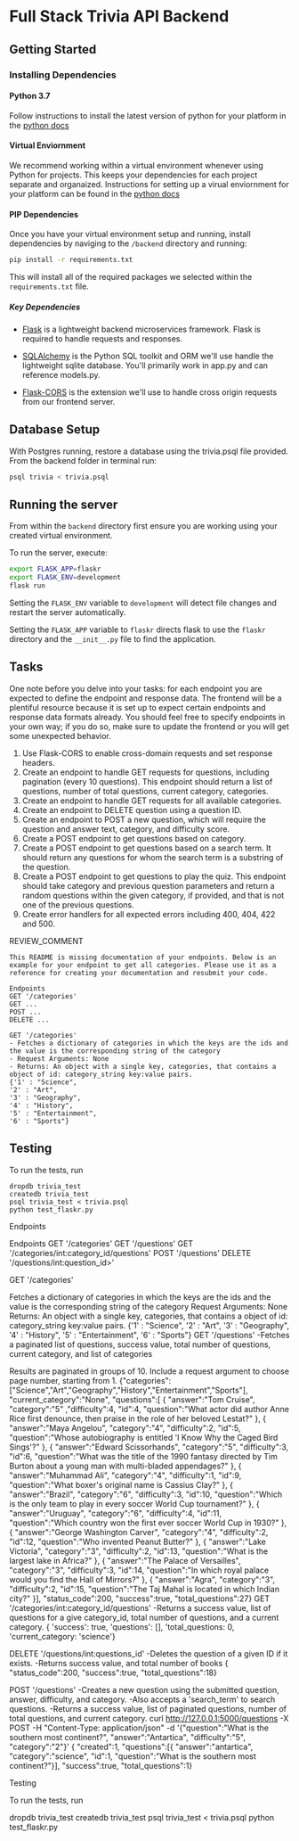 # Full Stack Trivia API Backend

## Getting Started

### Installing Dependencies

#### Python 3.7

Follow instructions to install the latest version of python for your platform in the [python docs](https://docs.python.org/3/using/unix.html#getting-and-installing-the-latest-version-of-python)

#### Virtual Enviornment

We recommend working within a virtual environment whenever using Python for projects. This keeps your dependencies for each project separate and organaized. Instructions for setting up a virual enviornment for your platform can be found in the [python docs](https://packaging.python.org/guides/installing-using-pip-and-virtual-environments/)

#### PIP Dependencies

Once you have your virtual environment setup and running, install dependencies by naviging to the `/backend` directory and running:

```bash
pip install -r requirements.txt
```

This will install all of the required packages we selected within the `requirements.txt` file.

##### Key Dependencies

- [Flask](http://flask.pocoo.org/)  is a lightweight backend microservices framework. Flask is required to handle requests and responses.

- [SQLAlchemy](https://www.sqlalchemy.org/) is the Python SQL toolkit and ORM we'll use handle the lightweight sqlite database. You'll primarily work in app.py and can reference models.py. 

- [Flask-CORS](https://flask-cors.readthedocs.io/en/latest/#) is the extension we'll use to handle cross origin requests from our frontend server. 

## Database Setup
With Postgres running, restore a database using the trivia.psql file provided. From the backend folder in terminal run:
```bash
psql trivia < trivia.psql
```

## Running the server

From within the `backend` directory first ensure you are working using your created virtual environment.

To run the server, execute:

```bash
export FLASK_APP=flaskr
export FLASK_ENV=development
flask run
```

Setting the `FLASK_ENV` variable to `development` will detect file changes and restart the server automatically.

Setting the `FLASK_APP` variable to `flaskr` directs flask to use the `flaskr` directory and the `__init__.py` file to find the application. 

## Tasks

One note before you delve into your tasks: for each endpoint you are expected to define the endpoint and response data. The frontend will be a plentiful resource because it is set up to expect certain endpoints and response data formats already. You should feel free to specify endpoints in your own way; if you do so, make sure to update the frontend or you will get some unexpected behavior. 

1. Use Flask-CORS to enable cross-domain requests and set response headers. 
2. Create an endpoint to handle GET requests for questions, including pagination (every 10 questions). This endpoint should return a list of questions, number of total questions, current category, categories. 
3. Create an endpoint to handle GET requests for all available categories. 
4. Create an endpoint to DELETE question using a question ID. 
5. Create an endpoint to POST a new question, which will require the question and answer text, category, and difficulty score. 
6. Create a POST endpoint to get questions based on category. 
7. Create a POST endpoint to get questions based on a search term. It should return any questions for whom the search term is a substring of the question. 
8. Create a POST endpoint to get questions to play the quiz. This endpoint should take category and previous question parameters and return a random questions within the given category, if provided, and that is not one of the previous questions. 
9. Create error handlers for all expected errors including 400, 404, 422 and 500. 

REVIEW_COMMENT
```
This README is missing documentation of your endpoints. Below is an example for your endpoint to get all categories. Please use it as a reference for creating your documentation and resubmit your code. 

Endpoints
GET '/categories'
GET ...
POST ...
DELETE ...

GET '/categories'
- Fetches a dictionary of categories in which the keys are the ids and the value is the corresponding string of the category
- Request Arguments: None
- Returns: An object with a single key, categories, that contains a object of id: category_string key:value pairs. 
{'1' : "Science",
'2' : "Art",
'3' : "Geography",
'4' : "History",
'5' : "Entertainment",
'6' : "Sports"}

```


## Testing
To run the tests, run
```
dropdb trivia_test
createdb trivia_test
psql trivia_test < trivia.psql
python test_flaskr.py
```

Endpoints

Endpoints GET '/categories' GET '/questions' GET '/categories/int:category_id/questions' POST '/questions' DELETE '/questions/int:question_id>'

GET '/categories'

Fetches a dictionary of categories in which the keys are the ids and the value is the corresponding string of the category
Request Arguments: None
Returns: An object with a single key, categories, that contains a object of id: category_string key:value pairs. {'1' : "Science", '2' : "Art", '3' : "Geography", '4' : "History", '5' : "Entertainment", '6' : "Sports"}
GET '/questions' -Fetches a paginated list of questions, success value, total number of questions, current category, and list of categories

Results are paginated in groups of 10. Include a request argument to choose page number, starting from 1. {"categories":["Science","Art","Geography","History","Entertainment","Sports"], "current_category":"None", "questions":[ { "answer":"Tom Cruise", "category":"5" ,"difficulty":4, "id":4, "question":"What actor did author Anne Rice first denounce, then praise in the role of her beloved Lestat?" }, { "answer":"Maya Angelou", "category":"4", "difficulty":2, "id":5, "question":"Whose autobiography is entitled 'I Know Why the Caged Bird Sings'?" }, { "answer":"Edward Scissorhands", "category":"5", "difficulty":3, "id":6, "question":"What was the title of the 1990 fantasy directed by Tim Burton about a young man with multi-bladed appendages?" }, { "answer":"Muhammad Ali", "category":"4", "difficulty":1, "id":9, "question":"What boxer's original name is Cassius Clay?" }, { "answer":"Brazil", "category":"6", "difficulty":3, "id":10, "question":"Which is the only team to play in every soccer World Cup tournament?" }, { "answer":"Uruguay", "category":"6", "difficulty":4, "id":11, "question":"Which country won the first ever soccer World Cup in 1930?" }, { "answer":"George Washington Carver", "category":"4", "difficulty":2, "id":12, "question":"Who invented Peanut Butter?" }, { "answer":"Lake Victoria", "category":"3", "difficulty":2, "id":13, "question":"What is the largest lake in Africa?" }, { "answer":"The Palace of Versailles", "category":"3", "difficulty":3, "id":14, "question":"In which royal palace would you find the Hall of Mirrors?" }, { "answer":"Agra", "category":"3", "difficulty":2, "id":15, "question":"The Taj Mahal is located in which Indian city?" }], "status_code":200, "success":true, "total_questions":27}
GET '/categories/int:category_id/questions' -Returns a success value, list of questions for a give category_id, total number of questions, and a current category. { 'success': true, 'questions': [], 'total_questions: 0, 'current_category: 'science'}

DELETE '/questions/int:questions_id' -Deletes the question of a given ID if it exists. -Returns success value, and total number of books { "status_code":200, "success":true, "total_questions":18}

POST '/questions' -Creates a new question using the submitted question, answer, difficulty, and category. -Also accepts a 'search_term' to search questions. -Returns a success value, list of paginated questions, number of total questions, and current category. curl http://127.0.0.1:5000/questions -X POST -H "Content-Type: application/json" -d '{"question":"What is the southern most continent?", "answer":"Antartica", "difficulty":"5", "category":"2"}' { "created":1, "questions":[{ "answer":"antartica", "category":"science", "id":1, "question":"What is the southern most continent?"}], "success":true, "total_questions":1}

Testing

To run the tests, run

dropdb trivia_test
createdb trivia_test
psql trivia_test < trivia.psql
python test_flaskr.py

